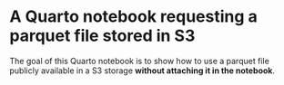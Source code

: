 # A Quarto notebook requesting a parquet file stored in S3

The goal of this Quarto notebook is to show how to use a parquet file publicly available in a S3 storage **without attaching it in the notebook**.
